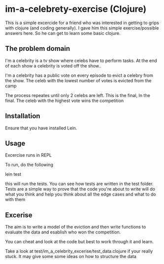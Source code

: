 # im-a-celebrety-exercise (Clojure)

This is a simple excercide for a friend who was interested
in getting to grips with clojure (and coding generally). 
I gave him this simple exercise/possible answers here. So
he can get to learn some basic clojure. 

## The problem domain

I'm a celebrity is a tv show where celebs have to perform
tasks. At the end of each show a celebrity is voted off the show..

I'm a celebrity has a public vote on every episode
to evict a celebry from the show. The celeb with the 
lowest number of votes is evicted from the camp

The process repeates until only 2 celebs are left. This
is the final, In the final. The celeb with the highest
vote wins the competition

## Installation

Ensure that you have installed Lein. 

## Usage

Excercise runs in REPL

To run, do the following

lein test 

this will run the tests. You can see how tests are written in the test folder.
Tests are a simple way to prove that the code you're about to write will do what
you think and help you think about all the edge cases and what to do with them


## Excerise

The aim is to write a model of the eviction and then write functions to evaluate the data
and esablish who won the competition. 

You can cheat and look at the code but best to work through it and learn. 

Take a look at test/im_a_celebrity_excerise/test_data.clojure if your really stuck. 
It may give some some ideas on how to structure the data





